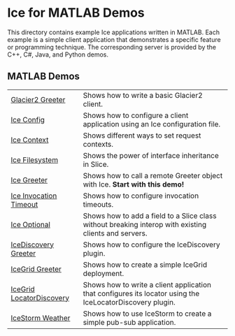 # Ice for MATLAB Demos

This directory contains example Ice applications written in MATLAB. Each example is a simple client application
that demonstrates a specific feature or programming technique. The corresponding server is provided by the C++, C#,
Java, and Python demos.

## MATLAB Demos

|                                            |                                                                                                                                     |
|--------------------------------------------|-------------------------------------------------------------------------------------------------------------------------------------|
| [Glacier2 Greeter](./Glacier2/Greeter/)    | Shows how to write a basic Glacier2 client.                                                                                         |
| [Ice Config](./Ice/Config/)                | Shows how to configure a client application using an Ice configuration file.                                                        |
| [Ice Context](./Ice/Context/)              | Shows different ways to set request contexts.                                                                                       |
| [Ice Filesystem](./Ice/Filesystem/)        | Shows the power of interface inheritance in Slice.                                                                                  |
| [Ice Greeter](./Ice/Greeter/)              | Shows how to call a remote Greeter object with Ice. **Start with this demo!**                                                       |
| [Ice Invocation Timeout](./Ice/invocationTimeout/) | Shows how to configure invocation timeouts.                                                                                 |
| [Ice Optional](./Ice/Optional/)            | Shows how to add a field to a Slice class without breaking interop with existing clients and servers.                               |
| [IceDiscovery Greeter](./IceDiscovery/Greeter/) | Shows how to configure the IceDiscovery plugin.                                                                                |
| [IceGrid Greeter](./IceGrid/Greeter)       | Shows how to create a simple IceGrid deployment.                                                                                    |
| [IceGrid LocatorDiscovery](./IceGrid/LocatorDiscovery/) | Shows how to write a client application that configures its locator using the IceLocatorDiscovery plugin.              |
| [IceStorm Weather](./IceStorm/Weather/)    | Shows how to use IceStorm to create a simple pub-sub application.                                                                   |

